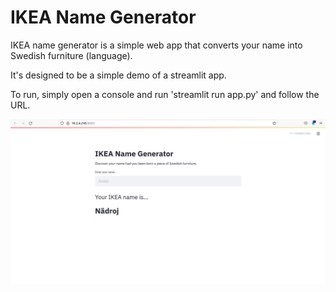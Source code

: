# IKEA Name Generator

IKEA name generator is a simple web app that converts your name into Swedish furniture (language).

It's designed to be a simple demo of a streamlit app.

To run, simply open a console and run 'streamlit run app.py' and follow the URL.

![demo](images/ikea_name_generator.png)
